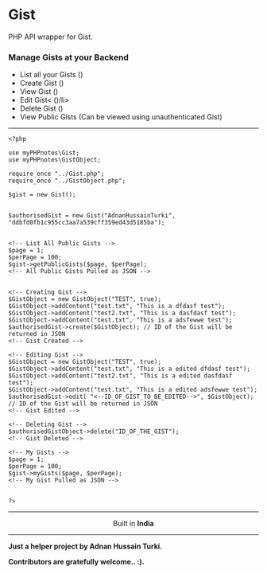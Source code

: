 # Gist
PHP API wrapper for Gist.

<h3>Manage Gists at your Backend</h3>
<ul>
    <li>List all your Gists ()</li>
    <li>Create Gist ()</li>
    <li>View Gist ()</li>
    <li>Edit Gist< ()/li>
    <li>Delete Gist ()</li>
    <li>View Public Gists (Can be viewed using unauthenticated Gist)</li>
</ul>
<hr>

```
<?php

use myPHPnotes\Gist;
use myPHPnotes\GistObject;

require_once "../Gist.php";
require_once "../GistObject.php";

$gist = new Gist();


$authorisedGist = new Gist("AdnanHussainTurki", "ddbfd0fb1c955cc3aa7a539cff359ed43d5185ba");


<!-- List All Public Gists -->
$page = 1;
$perPage = 100;
$gist->getPublicGists($page, $perPage);
<!-- All Public Gists Pulled as JSON -->


<!-- Creating Gist -->
$GistObject = new GistObject("TEST", true);
$GistObject->addContent("test.txt", "This is a dfdasf test");
$GistObject->addContent("test2.txt", "This is a dasfdasf test");
$GistObject->addContent("test.txt", "This is a adsfewwe test");
$authorisedGist->create($GistObject); // ID of the Gist will be returned in JSON
<!-- Gist Created -->

<!-- Editing Gist -->
$GistObject = new GistObject("TEST", true);
$GistObject->addContent("test.txt", "This is a edited dfdasf test");
$GistObject->addContent("test2.txt", "This is a edited dasfdasf test");
$GistObject->addContent("test.txt", "This is a edited adsfewwe test");
$authorisedGist->edit( "<--ID_OF_GIST_TO_BE_EDITED-->", $GistObject); // ID of the Gist will be returned in JSON
<!-- Gist Edited -->

<!-- Deleting Gist -->
$authorisedGistObject->delete("ID_OF_THE_GIST");
<!-- Gist Deleted -->

<!-- My Gists -->
$page = 1;
$perPage = 100;
$gist->myGists($page, $perPage); 
<!-- My Gist Pulled as JSON -->


?>
```

<hr>
<div >
    <p  align="center">Built in <strong>India</strong></p>
</div>  
<hr>
<p>
    <strong>Just a helper project by Adnan Hussain Turki.</strong><br>
</p>  
<p><strong>Contributors are gratefully welcome.. :).</strong></p>

